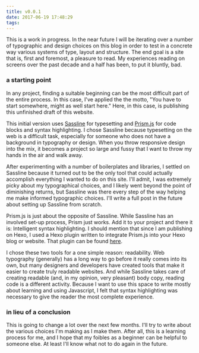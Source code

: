 ```yaml
---
title: v0.0.1
date: 2017-06-19 17:48:29
tags:
---
```


This is a work in progress. In the near future I will be iterating over a number of typographic and design choices on this blog in order to test in a concrete way various systems of type, layout and structure. The end goal is a site that is, first and foremost, a pleasure to read. My experiences reading on screens over the past decade and a half has been, to put it bluntly, bad.

### a starting point  
In any project, finding a suitable beginning can be the most difficult part of the entire process. In this case, I've applied the the motto, "You have to start somewhere, might as well start here." Here, in this case, is publishing this unfinished draft of this website.  

This initial version uses [Sassline](https://sassline.com/) for typesetting and [Prism.js](http://prismjs.com) for code blocks and syntax highlighting. I chose Sassline because typesetting on the web is a difficult task, especially for someone who does not have a background in typography or design. When you throw responsive design into the mix, it becomes a project so large and fussy that I want to throw my hands in the air and walk away.

After experimenting with a number of boilerplates and libraries, I settled on Sassline because it turned out to be the only tool that could actually accomplish everything I wanted to do on this site. I'll admit, I was extremely picky about my typographical choices, and I likely went beyond the point of diminishing returns, but Sassline was there every step of the way helping me make informed typographic choices. I'll write a full post in the future about setting up Sassline from scratch.

Prism.js is just about the opposite of Sassline. While Sassline has an involved set-up process, Prism just works. Add it to your project and there it is: Intelligent syntax highlighting. I should mention that since I am publishing on Hexo, I used a Hexo plugin written to integrate Prism.js into your Hexo blog or website. That plugin can be found [here](https://github.com/ele828/hexo-prism-plugin).

I chose these two tools for a one simple reason: readability. Web typography (generally) has a long way to go before it really comes into its own, but many designers and developers have created tools that make it easier to create truly readable websites. And while Sassline takes care of creating readable (and, in my opinion, very pleasant) body copy, reading code is a different activity. Because I want to use this space to write mostly about learning and using Javascript, I felt that syntax highlighting was necessary to give the reader the most complete experience.


### in lieu of a conclusion
This is going to change a lot over the next few months. I'll try to write about the various choices I'm making as I make them. After all, this is a learning process for me, and I hope that my foibles as a beginner can be helpful to someone else. At least I'll know what not to do again in the future.

